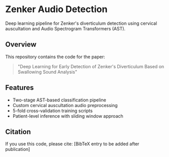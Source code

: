 # Zenker Audio Detection

Deep learning pipeline for Zenker's diverticulum detection using cervical auscultation and Audio Spectrogram Transformers (AST).

## Overview
This repository contains the code for the paper:
> "Deep Learning for Early Detection of Zenker's Diverticulum Based on Swallowing Sound Analysis"

## Features
- Two-stage AST-based classification pipeline
- Custom cervical auscultation audio preprocessing
- 5-fold cross-validation training scripts
- Patient-level inference with sliding window approach

## Citation
If you use this code, please cite:
[BibTeX entry to be added after publication]
